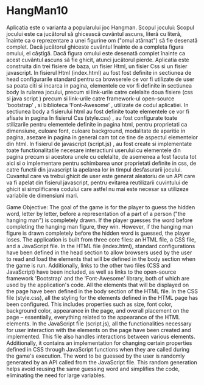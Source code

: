 # HangMan10
Aplicatia este o varianta a popularului joc Hangman. Scopul jocului: Scopul jocului este ca jucătorul să ghicească cuvântul ascuns, literă cu literă, înainte ca o reprezentare a unei figurine om ("omul atârnat") să fie desenată complet. Dacă jucătorul ghiceste cuvântul înainte de a completa figura omului, el câștigă. Dacă figura omului este desenată complet înainte ca acest cuvântul ascuns să fie ghicit, atunci jucătorul pierde. Aplicatia este construita din trei fisiere de baza, un fisier Html, un fisier Css si un fisier javascript. In fisierul Html (index.html) au fost fost definite in sectiunea de head configurarile standard pentru ca browserele ce vor fi utilizate de user sa poata citi si incarca in pagina, elementele ce vor fi definite in sectiunea body la rularea jocului, precum si link-urile catre celelalte doua fisiere (css si java script ) precum si link-urile catre framework-ul open-source ‘bootstrap’ , si biblioteca ‘Font-Awesome’ , utilizate de codul aplicatiei. In sectiunea body a fisierului html au fost definite toate elementele ce vor fi afisate in pagina In fisierul Css (style.css) , au fost configurate toate stilizarile pentru elementele definite in pagina html, pentru proprietati ca dimensiune, culoare font, culoare background, modalitate de aparitie in pagina, asezare in pagina in general cam tot ce tine de aspectul elementelor din html. In fisierul de javascript (script.js) , au fost create si implementate toate functionalitatile necesare interactiuni userului cu elementele din pagina precum si acestora unele cu celelalte, de asemenea a fost facuta tot aici si o implementare pentru schimbarea unor proprietati definite in css, de catre functii din javascript la apelarea lor in timpul desfasurarii jocului. Cuvantul care va trebui ghicit de user este generat aleatoriu de un API care va fi apelat din fisierul javascript, pentru evitarea reutilizarii cuvintului de ghicit si simplificarea codului care astfel nu mai este necesar sa utilizeze variabile de dimensiuni mari.

Game Objective: The goal of the game is for the player to guess the hidden word, letter by letter, before a representation of a part of a person ("the hanging man") is completely drawn. If the player guesses the word before completing the hanging man figure, they win. However, if the hanging man figure is drawn completely before the hidden word is guessed, the player loses. The application is built from three core files: an HTML file, a CSS file, and a JavaScript file. In the HTML file (index.html), standard configurations have been defined in the head section to allow browsers used by the user to read and load the elements that will be defined in the body section when the game is run. Additionally, links to the other two files (CSS and JavaScript) have been included, as well as links to the open-source framework 'Bootstrap' and the 'Font-Awesome' library, both of which are used by the application's code. All the elements that will be displayed on the page have been defined in the body section of the HTML file. In the CSS file (style.css), all the styling for the elements defined in the HTML page has been configured. This includes properties such as size, font color, background color, appearance in the page, and overall placement on the page – essentially, everything related to the appearance of the HTML elements. In the JavaScript file (script.js), all the functionalities necessary for user interaction with the elements on the page have been created and implemented. This file also handles interactions between various elements. Additionally, it contains an implementation for changing certain properties defined in CSS through JavaScript functions when they are called during the game's execution. The word to be guessed by the user is randomly generated by an API called from the JavaScript file. This random generation helps avoid reusing the same guessing word and simplifies the code, eliminating the need for large variables.
